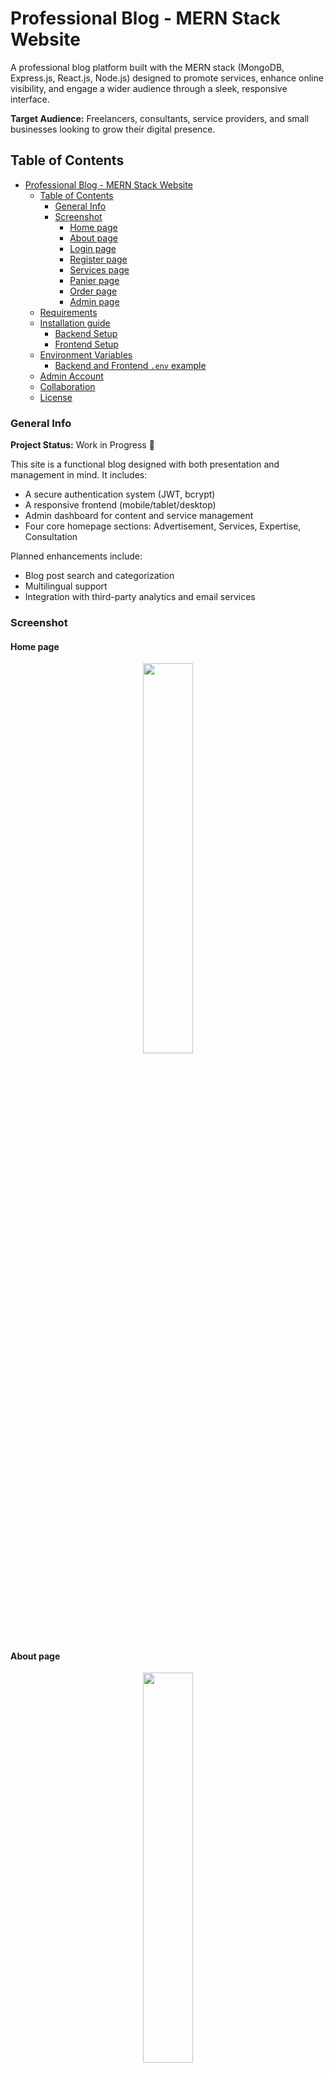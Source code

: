 # Professional Blog - MERN Stack Website

A professional blog platform built with the MERN stack (MongoDB, Express.js, React.js, Node.js) designed to promote services, enhance online visibility, and engage a wider audience through a sleek, responsive interface.

**Target Audience:** Freelancers, consultants, service providers, and small businesses looking to grow their digital presence.

## Table of Contents

- [Professional Blog - MERN Stack Website](#professional-blog---mern-stack-website)
  - [Table of Contents](#table-of-contents)
    - [General Info](#general-info)
    - [Screenshot](#screenshot)
      - [Home page](#home-page)
      - [About page](#about-page)
      - [Login page](#login-page)
      - [Register page](#register-page)
      - [Services page](#services-page)
      - [Panier page](#panier-page)
      - [Order page](#order-page)
      - [Admin page](#admin-page)
  - [Requirements](#requirements)
  - [Installation guide](#installation-guide)
    - [Backend Setup](#backend-setup)
    - [Frontend Setup](#frontend-setup)
  - [Environment Variables](#environment-variables)
    - [Backend and Frontend `.env` example](#backend-and-frontend-env-example)
  - [Admin Account](#admin-account)
  - [Collaboration](#collaboration)
  - [License](#license)

### General Info

**Project Status:** Work in Progress 🚧

This site is a functional blog designed with both presentation and management in mind. It includes:

- A secure authentication system (JWT, bcrypt)
- A responsive frontend (mobile/tablet/desktop)
- Admin dashboard for content and service management
- Four core homepage sections: Advertisement, Services, Expertise, Consultation

Planned enhancements include:

- Blog post search and categorization
- Multilingual support
- Integration with third-party analytics and email services

### Screenshot

#### Home page

<div align="center">
<img src="![coaching_home](https://github.com/user-attachments/assets/88580fe3-4d9c-4630-8d03-8fb6037e58ac)" width="40%">
</div>

#### About page

<div align="center">
<img src="![coaching_about](https://github.com/user-attachments/assets/a301fd5f-5f69-4177-a5db-68bc685f54fd)" width="40%">
</div>

#### Login page

<div align="center">
<img src="![coaching_login](https://github.com/user-attachments/assets/dc2e235d-f4a8-485c-be03-47fa287b2c68)" width="40%">
</div>

#### Register page

<div align="center">
<img src="![coaching_register](https://github.com/user-attachments/assets/99e1d0c1-1c07-4d91-8905-d960c8bbedf0)" width="40%">
</div>

#### Services page

<div align="center">
<img src="![coaching_services](https://github.com/user-attachments/assets/48e67f0a-9268-44a6-83de-384a3f05ae7f)" width="40%">
</div>

#### Panier page

<div align="center">
<img src="![coaching_services_panier](https://github.com/user-attachments/assets/70991c48-f87f-4283-a233-f3cd2183c266)" width="40%">
</div>

<div align="center">
<img src="![coaching_panier](https://github.com/user-attachments/assets/13920457-0d24-4bc7-b4d4-0176a12991c4)" width="40%">
</div>

#### Order page

<div align="center">
<img src="![coaching_order](https://github.com/user-attachments/assets/787812ed-7005-4be4-bc6e-04f9ec6a1f56)" width="40%">
</div>

#### Admin page

<div align="center">
<img src="![coaching_admin](https://github.com/user-attachments/assets/f7ec620a-d8b0-406b-beea-91a984695761)" width="40%">
</div>

## Requirements

- [Node.js](https://nodejs.org/)
- [Express.js](https://expressjs.com/)
- [React.js](https://reactjs.org/)
- [MongoDB](https://www.mongodb.com/)
- [Mongoose](https://mongoosejs.com/)
- [JWT](https://jwt.io/)
- [bcrypt](https://www.npmjs.com/package/bcrypt)

## Installation guide

Clone the repository:

```bash
git clone https://github.com/YAVI-DEV/ProjetCoaching.git
cd ProjetCoaching

```

### Backend Setup

```bash
cd backend
npm install
npm start 

```

### Frontend Setup

```bash
cd ../frontend
npm install
npm start

```
The site will be accessible at `http://localhost:8000`

## Environment Variables

Create a `.env` file in both the `backend/` and `frontend/` directories.

### Backend and Frontend `.env` example

| Variable | Description |
| --- | --- |
| PORT | Backend port (default: 6000) |
| BASE_URL | Backend port (http://localhost:6000) |
| BASE_URL_ORIGIN | Frontend port (http://localhost:6000) |
| JWT_SECRET | Key used for token encryption |
| DB_URI | MongoDB connection string |
| --- | --- |
| REACT_APP_API | Frontend port (http://localhost:8000) |

Copy **env_example**  you will need to rename it **.env** Inside there, you can fill in the values of the environment variables (backend and frontend).

## Admin Account
There is no default admin account created automatically.

To create one:

Register a user via the registration page (/register).

Go into your MongoDB database and update the user's role manually:

`db.users.updateOne(
  { email: "your-email@example.com" },
  { $set: { role: "Admin" } }
)`


You can also use MongoDB Compass or create a protected route to elevate roles.

## Collaboration

Feel free to fork, contribute, or open issues and pull requests. Your help is appreciated whether it's fixing bugs, optimizing performance, or improving UI/UX.

## License

This project is licensed under the **MIT License**.

You are free to use, modify, and distribute it under the terms outlined in the LICENSE file.